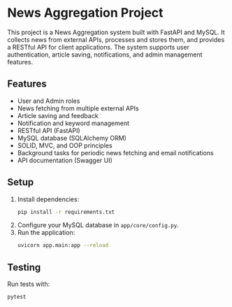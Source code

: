 # News Aggregation Project

This project is a News Aggregation system built with FastAPI and MySQL. It collects news from external APIs, processes and stores them, and provides a RESTful API for client applications. The system supports user authentication, article saving, notifications, and admin management features.

## Features
- User and Admin roles
- News fetching from multiple external APIs
- Article saving and feedback
- Notification and keyword management
- RESTful API (FastAPI)
- MySQL database (SQLAlchemy ORM)
- SOLID, MVC, and OOP principles
- Background tasks for periodic news fetching and email notifications
- API documentation (Swagger UI)

## Setup
1. Install dependencies:
   ```bash
   pip install -r requirements.txt
   ```
2. Configure your MySQL database in `app/core/config.py`.
3. Run the application:
   ```bash
   uvicorn app.main:app --reload
   ```

## Testing
Run tests with:
```bash
pytest
``` 